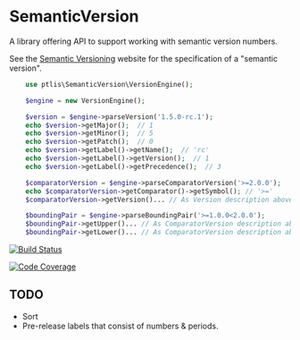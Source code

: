 # SemanticVersion

A library offering API to support working with semantic version numbers.

See the [Semantic Versioning](http://semver.org/) website for the specification of a "semantic version".

```php
    use ptlis\SemanticVersion\VersionEngine();

    $engine = new VersionEngine();

    $version = $engine->parseVersion('1.5.0-rc.1');
    echo $version->getMajor();  // 1
    echo $version->getMinor();  // 5
    echo $version->getPatch();  // 0
    echo $version->getLabel()->getName();  // 'rc'
    echo $version->getLabel()->getVersion();  // 1
    echo $version->getLabel()->getPrecedence();  // 3

    $comparatorVersion = $engine->parseComparatorVersion('>=2.0.0');
    echo $comparatorVersion->getComparator()->getSymbol(); // '>='
    $comparatorVersion->getVersion()... // As Version description above

    $boundingPair = $engine->parseBoundingPair('>=1.0.0<2.0.0');
    $boundingPair->getUpper()... // As ComparatorVersion description above
    $boundingPair->getLower()... // As ComparatorVersion description above
```

[![Build Status](https://travis-ci.org/ptlis/semantic-version.png?branch=master)](https://travis-ci.org/ptlis/semantic-version)

[![Code Coverage](https://scrutinizer-ci.com/g/ptlis/semantic-version/badges/coverage.png?s=fb09ca8f948767518b41f546f33b78fff81b9b71)](https://scrutinizer-ci.com/g/ptlis/semantic-version/)

## TODO

* Sort
* Pre-release labels that consist of numbers & periods.
